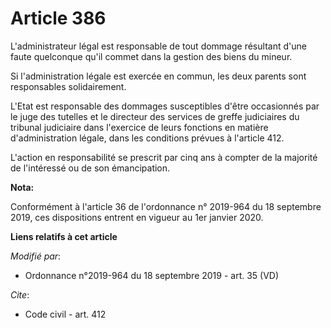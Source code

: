 # Article 386

L'administrateur légal est responsable de tout dommage résultant d'une faute quelconque qu'il commet dans la gestion des
biens du mineur.

Si l'administration légale est exercée en commun, les deux parents sont responsables solidairement.

L'Etat est responsable des dommages susceptibles d'être occasionnés par le juge des tutelles et le directeur des services de
greffe judiciaires du tribunal judiciaire dans l'exercice de leurs fonctions en matière d'administration légale, dans les
conditions prévues à l'article 412.

L'action en responsabilité se prescrit par cinq ans à compter de la majorité de l'intéressé ou de son émancipation.

**Nota:**

Conformément à l'article 36 de l'ordonnance n° 2019-964 du 18 septembre 2019, ces dispositions entrent en vigueur au 1er
janvier 2020.

**Liens relatifs à cet article**

_Modifié par_:

  - Ordonnance n°2019-964 du 18 septembre 2019 - art. 35 (VD)

_Cite_:

  - Code civil - art. 412
